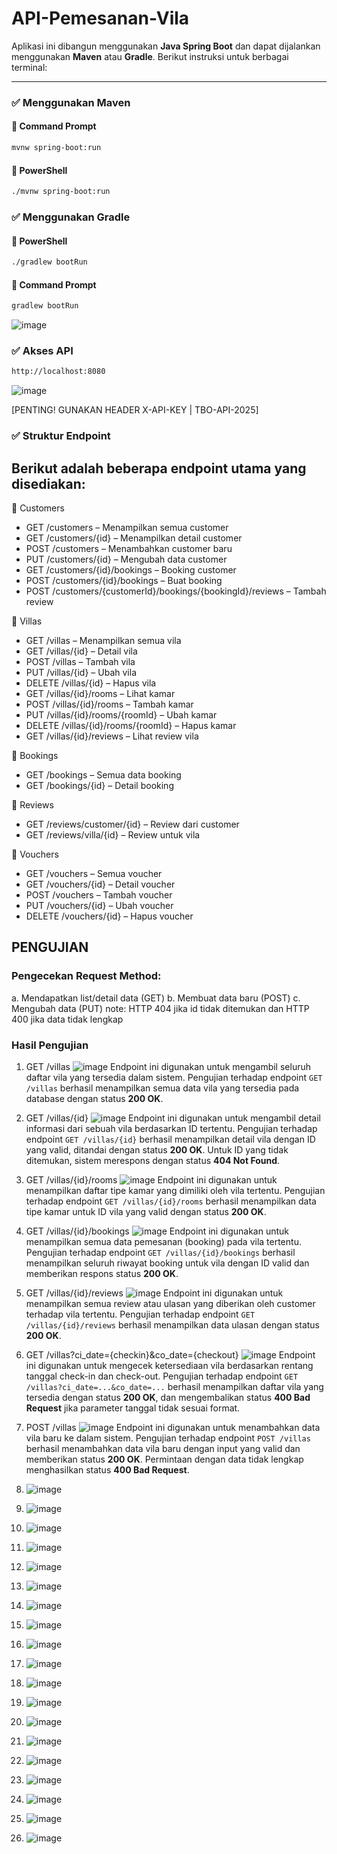 # API-Pemesanan-Vila

Aplikasi ini dibangun menggunakan **Java Spring Boot** dan dapat dijalankan menggunakan **Maven** atau **Gradle**. Berikut instruksi untuk berbagai terminal:

---

### ✅ Menggunakan Maven

#### 🔹 Command Prompt
```bash
mvnw spring-boot:run
```
#### 🔹 PowerShell
```bash
./mvnw spring-boot:run
```
### ✅ Menggunakan Gradle

#### 🔹 PowerShell
```bash
./gradlew bootRun
```
#### 🔹 Command Prompt
```bash
gradlew bootRun
```
![image](https://github.com/user-attachments/assets/ca4195ef-56ce-4251-9362-6bbae484cd3c)

### ✅ Akses API
```bash
http://localhost:8080
```
![image](https://github.com/user-attachments/assets/7b1c8e3e-defe-4e4b-9d99-05e8bcd7b893)

[PENTING! GUNAKAN HEADER X-API-KEY | TBO-API-2025]


### ✅ Struktur Endpoint
Berikut adalah beberapa endpoint utama yang disediakan:
---
🔹 Customers
- GET /customers – Menampilkan semua customer
- GET /customers/{id} – Menampilkan detail customer
- POST /customers – Menambahkan customer baru
- PUT /customers/{id} – Mengubah data customer
- GET /customers/{id}/bookings – Booking customer
- POST /customers/{id}/bookings – Buat booking
- POST /customers/{customerId}/bookings/{bookingId}/reviews – Tambah review

🔹 Villas
- GET /villas – Menampilkan semua vila
- GET /villas/{id} – Detail vila
- POST /villas – Tambah vila
- PUT /villas/{id} – Ubah vila
- DELETE /villas/{id} – Hapus vila
- GET /villas/{id}/rooms – Lihat kamar
- POST /villas/{id}/rooms – Tambah kamar
- PUT /villas/{id}/rooms/{roomId} – Ubah kamar
- DELETE /villas/{id}/rooms/{roomId} – Hapus kamar
- GET /villas/{id}/reviews – Lihat review vila

🔹 Bookings
- GET /bookings – Semua data booking
- GET /bookings/{id} – Detail booking

🔹 Reviews
- GET /reviews/customer/{id} – Review dari customer
- GET /reviews/villa/{id} – Review untuk vila

🔹 Vouchers
- GET /vouchers – Semua voucher
- GET /vouchers/{id} – Detail voucher
- POST /vouchers – Tambah voucher
- PUT /vouchers/{id} – Ubah voucher
- DELETE /vouchers/{id} – Hapus voucher

## PENGUJIAN

### Pengecekan Request Method:
a. Mendapatkan list/detail data (GET)
b. Membuat data baru (POST)
c. Mengubah data (PUT)
note: HTTP 404 jika id tidak ditemukan dan HTTP 400 jika data tidak lengkap

### Hasil Pengujian
1. GET /villas
   ![image](https://github.com/user-attachments/assets/d3503a97-4b9b-4411-91d3-691f6ae8e3c9)
   Endpoint ini digunakan untuk mengambil seluruh daftar vila yang tersedia dalam sistem. Pengujian terhadap endpoint `GET /villas` berhasil menampilkan semua data vila yang tersedia pada database dengan status **200 OK**.
   
2. GET /villas/{id}
   ![image](https://github.com/user-attachments/assets/cb7a2425-ce06-4755-a6cc-5da1d733ce44)
   Endpoint ini digunakan untuk mengambil detail informasi dari sebuah vila berdasarkan ID tertentu. Pengujian terhadap endpoint `GET /villas/{id}` berhasil menampilkan detail vila dengan ID yang valid, ditandai dengan status **200 OK**. Untuk ID yang tidak ditemukan, sistem merespons dengan status **404 Not Found**.
   
4. GET /villas/{id}/rooms
   ![image](https://github.com/user-attachments/assets/e8f3eb20-147d-410e-9f74-63281859ca34)
   Endpoint ini digunakan untuk menampilkan daftar tipe kamar yang dimiliki oleh vila tertentu. Pengujian terhadap endpoint `GET /villas/{id}/rooms` berhasil menampilkan data tipe kamar untuk ID vila yang valid dengan status **200 OK**.

5. GET /villas/{id}/bookings
   ![image](https://github.com/user-attachments/assets/f72c484c-4238-4051-83b7-2aa5d650fa3c)
   Endpoint ini digunakan untuk menampilkan semua data pemesanan (booking) pada vila tertentu. Pengujian terhadap endpoint `GET /villas/{id}/bookings` berhasil menampilkan seluruh riwayat booking untuk vila dengan ID valid dan memberikan respons status **200 OK**.
   
6. GET /villas/{id}/reviews
   ![image](https://github.com/user-attachments/assets/729e07f0-d0c0-402a-83cd-ecfe6b997a15)
   Endpoint ini digunakan untuk menampilkan semua review atau ulasan yang diberikan oleh customer terhadap vila tertentu. Pengujian terhadap endpoint `GET /villas/{id}/reviews` berhasil menampilkan data ulasan dengan status **200 OK**.
  
7. GET /villas?ci_date={checkin}&co_date={checkout}
   ![image](https://github.com/user-attachments/assets/35ad5d3e-5759-4015-8375-8aab176cc244)
   Endpoint ini digunakan untuk mengecek ketersediaan vila berdasarkan rentang tanggal check-in dan check-out. Pengujian terhadap endpoint `GET /villas?ci_date=...&co_date=...` berhasil menampilkan daftar vila yang tersedia dengan status **200 OK**, dan mengembalikan status **400 Bad Request** jika parameter tanggal tidak sesuai format.
   
8. POST /villas
   ![image](https://github.com/user-attachments/assets/46a7daee-0776-460d-b09d-9d2b1c26680c)
    Endpoint ini digunakan untuk menambahkan data vila baru ke dalam sistem. Pengujian terhadap endpoint `POST /villas` berhasil menambahkan data vila baru dengan input yang valid dan memberikan status **200 OK**. Permintaan dengan data tidak lengkap menghasilkan status **400 Bad Request**.
   
10. ![image](https://github.com/user-attachments/assets/02994f6f-6be7-4b94-ba45-285883ceea83)
    
11. ![image](https://github.com/user-attachments/assets/c441893a-fa0f-41ba-b25e-a49b4968b4b4)
    
12. ![image](https://github.com/user-attachments/assets/cb6caad8-e561-46d4-b011-705f329b2409)
    
13. ![image](https://github.com/user-attachments/assets/5e7a4435-858e-48f2-8f59-1348046fead4)
    
14. ![image](https://github.com/user-attachments/assets/a1cfb7bc-513f-43b7-b014-779f8ece5903)
    
15. ![image](https://github.com/user-attachments/assets/c19f3138-ffff-4e9e-9cae-ebd540e71434)
    
16. ![image](https://github.com/user-attachments/assets/c58552b6-207d-42a6-8f7e-6e8d25329807)
    
17. ![image](https://github.com/user-attachments/assets/55f044d2-529f-4cb2-abdd-d735097c6166)
    
18. ![image](https://github.com/user-attachments/assets/83887123-59e5-4f46-a78f-72c50129caf4)
    
19. ![image](https://github.com/user-attachments/assets/d8a575f7-24a7-4f77-9486-b92dea6e286d)
    
20. ![image](https://github.com/user-attachments/assets/949bc56f-e21b-4395-8545-e8dd952161d2)
    
21. ![image](https://github.com/user-attachments/assets/01c66683-dca9-4b3f-8bf7-4813dbc2ebf6)
    
22. ![image](https://github.com/user-attachments/assets/97027176-242e-4745-a567-bb0c468e9141)
    
23. ![image](https://github.com/user-attachments/assets/9f1fa439-8a0c-4e4f-a8b7-78fec83aa528)
    
24. ![image](https://github.com/user-attachments/assets/45ca7b5a-8f73-499d-83fb-ed17b7881095)
    
25. ![image](https://github.com/user-attachments/assets/b102d296-46ce-4654-916a-c2e07ad5d690)
    
26. ![image](https://github.com/user-attachments/assets/bec9ff38-53b4-427c-87d4-48c48ff63077)

27. ![image](https://github.com/user-attachments/assets/34a5f5cb-c5d8-4fe6-8a08-78937845ad10)

28. ![image](https://github.com/user-attachments/assets/4a4a666c-3fe8-4854-bcf0-120ecd9f004a)
